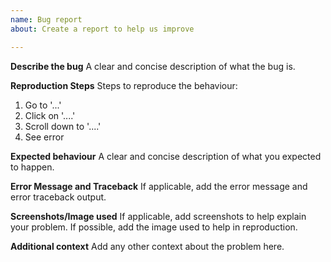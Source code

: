```yaml
---
name: Bug report
about: Create a report to help us improve

---
```


**Describe the bug**
A clear and concise description of what the bug is.

**Reproduction Steps**
Steps to reproduce the behaviour:
1. Go to '...'
2. Click on '....'
3. Scroll down to '....'
4. See error

**Expected behaviour**
A clear and concise description of what you expected to happen.

**Error Message and Traceback**
If applicable, add the error message and error traceback output.

**Screenshots/Image used**
If applicable, add screenshots to help explain your problem.
If possible, add the image used to help in reproduction.

**Additional context**
Add any other context about the problem here.
